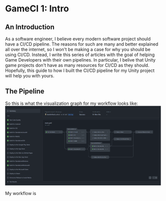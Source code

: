 # GameCI 1: Intro

## An Introduction
As a software engineer, I believe every modern software project should have a CI/CD pipeline.
The reasons for such are many and better explained all over the internet, so I won't be making a case for why you should be using CI/CD.
Instead, I write this series of articles with the goal of helping Game Developers with their own pipelines.
In particular, I belive that Unity game projects don't have as many resources for CI/CD as they should.
Hopefully, this guide to how I built the CI/CD pipeline for my Unity project will help you with yours.

## The Pipeline
So this is what the visualization graph for my workflow looks like:
![Test, Build, and Deploy with CGS](assets/img/cgs-workflow.png)

My workflow is 